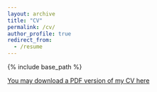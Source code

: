 ```yaml
---
layout: archive
title: "CV"
permalink: /cv/
author_profile: true
redirect_from:
  - /resume
---
```


{% include base_path %}

[You may download a PDF version of my CV here](http://papagiannakis.github.io/files/CV-GP.pdf)
